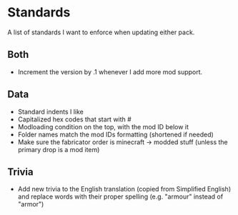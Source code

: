 # Standards

A list of standards I want to enforce when updating either pack.


## Both

- Increment the version by .1 whenever I add more mod support.



## Data

- Standard indents I like
- Capitalized hex codes that start with #
- Modloading condition on the top, with the mod ID below it
- Folder names match the mod IDs formatting (shortened if needed)
- Make sure the fabricator order is minecraft -> modded stuff (unless the primary drop is a mod item)



## Trivia

- Add new trivia to the English translation (copied from Simplified English) and replace words with their proper spelling (e.g. "armour" instead of "armor")